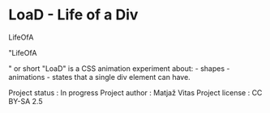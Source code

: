 LoaD - Life of a Div
====================

LifeOfA<div>

"LifeOfA<div>" or short "LoaD" is a CSS animation experiment about:
	- shapes
	- animations
	- states
	that a single div element can have.

Project status	: In progress
Project author	: Matjaž Vitas
Project license	: CC BY-SA 2.5
